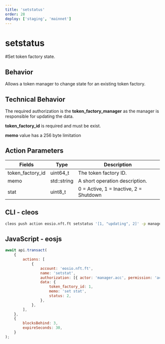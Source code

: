 ```yaml
---
title: 'setstatus'
order: 28
deploy: ['staging', 'mainnet']
---
```


# setstatus

#Set token factory state.

## Behavior

Allows a token manager to change state for an existing token factory.

## Technical Behavior

The required authorization is the **token_factory_manager** as the manager is responsible for updating the data.

**token_factory_id** is required and must be exist.

**memo** value has a 256 byte limitation

## Action Parameters

| Fields           | Type        | Description                            |
| ---------------- | ----------- | -------------------------------------- |
| token_factory_id | uint64_t    | The token factory ID.                  |
| memo             | std::string | A short operation description.         |
| stat             | uint8_t     | 0 = Active, 1 = Inactive, 2 = Shutdown |

## CLI - cleos

```bash
cleos push action eosio.nft.ft setstatus '[1, "updating", 2]' -p manager.acc@active
```

## JavaScript - eosjs

```js
await api.transact(
    {
        actions: [
            {
                account: 'eosio.nft.ft',
                name: 'setstat',
                authorization: [{ actor: 'manager.acc', permission: 'active' }],
                data: {
                    token_factory_id: 1,
                    memo: 'set stat',
                    status: 2,
                },
            },
        ],
    },
    {
        blocksBehind: 3,
        expireSeconds: 30,
    }
);
```
